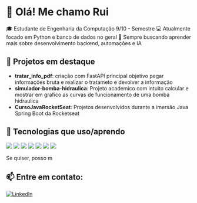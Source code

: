 # 👋 Olá! Me chamo Rui 

🎓 Estudante de Engenharia da Computação 9/10 - Semestre 
💻 Atualmente focado em Python e banco de dados no geral
🚀 Sempre buscando aprender mais sobre desenvolvimento backend, automações e IA

## 🚧 Projetos em destaque
- **tratar_info_pdf**: criação com FastAPI principal objetivo pegar informações bruta e realizar o tratameto e devolver a informação
- **simulador-bomba-hidraulica**: Projeto academico com intuito calcular e mostrar em grafico as curvas de funcionamento de uma bomba hidraulica
- **CursoJavaRocketSeat**: Projetos desenvolvidos durante a imersão Java Spring Boot da Rocketseat

## 🧠 Tecnologias que uso/aprendo

<p align="left">
  <img src="https://img.shields.io/badge/Python-3776AB?style=for-the-badge&logo=python&logoColor=white"/>
  <img src="https://img.shields.io/badge/Java-ED8B00?style=for-the-badge&logo=java&logoColor=white"/>
  <img src="https://img.shields.io/badge/MySQL-005C84?style=for-the-badge&logo=mysql&logoColor=white"/>
  <img src="https://img.shields.io/badge/FastAPI-005571?style=for-the-badge&logo=fastapi"/>
  <img src="https://img.shields.io/badge/Docker-2496ED?style=for-the-badge&logo=docker&logoColor=white"/>
  <img src="https://img.shields.io/badge/HTML5-E34F26?style=for-the-badge&logo=html5&logoColor=white"/>
  <img src="https://img.shields.io/badge/CSS3-1572B6?style=for-the-badge&logo=css3&logoColor=white"/>
</p>
Se quiser, posso m

## 📫 Entre em contato:
[![LinkedIn](https://img.shields.io/badge/LinkedIn-blue?logo=linkedin)](https://www.linkedin.com/in/rui-geraldo-da-silva-neto-9783b7256/)

